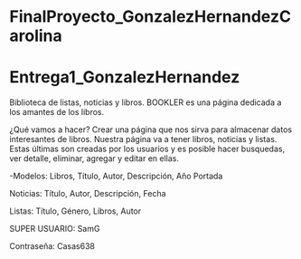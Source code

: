 # FinalProyecto_GonzalezHernandezCarolina
 # Entrega1_GonzalezHernandez
 
Biblioteca de listas, noticias y libros. 
BOOKLER es una página dedicada a los amantes de los libros.

¿Qué vamos a hacer?
Crear una página que nos sirva para almacenar datos interesantes de libros. Nuestra página va a tener libros, noticias y listas. Estas últimas son creadas por los usuarios y es posible hacer busquedas, ver detalle, eliminar, agregar y editar en ellas.

-Modelos:
Libros,
Título,
Autor,
Descripción,
Año
Portada

Noticias:
Título,
Autor,
Descripción,
Fecha

Listas:
Título, 
Género,
Libros,
Autor


SUPER USUARIO:
SamG

Contraseña:
Casas638
